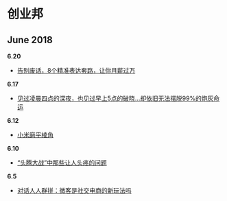# 创业邦

## June 2018
**6.20**
- [告别废话，8个精准表达套路，让你月薪过万](https://mp.weixin.qq.com/s/eFRjFUt1ZEYOwZD7UM1Y3Q)

**6.17**
- [见过凌晨四点的深夜，也见过早上5点的破晓...却依旧无法摆脱99%的炮灰命运](https://mp.weixin.qq.com/s/qX-Kgu3eaKRjyU7RFZ9lAg)

**6.12**
- [小米磨平棱角](https://mp.weixin.qq.com/s/Sh6_h8ReQLCbuOi0c1fnrA)

**6.10**
- [“头腾大战”中那些让人头疼的问题](https://mp.weixin.qq.com/s/SI_dpvgpx7oBLC1RbnMKEw)

**6.5**
- [对话人人群拼：微客是社交电商的新玩法吗](https://mp.weixin.qq.com/s/y6gxO7j9J1CbRWLyE3tzZA)
